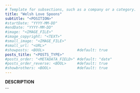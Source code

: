 ```yaml
---
# Template for subsections, such as a company or a category.
title: "Welsh Love Spoons"
subtitle: "<POSITION>"
#startDate: "YYYY-MM-DD"
#endDate: "YYYY-MM-DD"
#image: "<IMAGE_FILE>"
#image_copyright: "<TEXT>"
#small_image: "<IMAGE_FILE>"
#small_url: "<URL>"
#showposts: <BOOL>               #default: true
posts_title: "<POSTS_TYPE>"
#posts_order: "<METADATA_FIELD>" #default: "date"
#posts_order_reverse: <BOOL>     #default: true
#showbrothers: <BOOL>            #default: true
---
```


<b>DESCRIPTION</b><br>
...<br>





<!-- ---
title: "Welsh Love Spoons"
subtitle: "Some music drawings"
image: "piper.jpg"
small_image: "piper.jpg"
categories: [ "Crafts" ]
tags: [ "art", "woodwork" ]
--- -->




<!-- ---
title: "Welsh Love Spoons"
#showsections: <BOOL>                #default: true
sections_title: "Welsh Love Spoons"
#sections_order: "<METADATA_FIELD>"  #default: "title"
#sections_order_reverse: <BOOL>      #default: false
#showposts: <BOOL>                   #default: true
posts_title: ""
#posts_order: "<METADATA_FIELD>"     #default: "date"
#posts_order_reverse: <BOOL>         #default: true
#showbrothers: <BOOL>                #default: true
--- -->